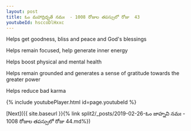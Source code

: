 ```yaml
---
layout: post
title: ఓం మహాద్రిధృతే నమః  - 1008 రోజుల తపస్సులో రోజు  43
youtubeId: hsccoDlHxxc
---
```

 
 
Helps get goodness, bliss and peace and God's blessings
 
Helps remain focused, help generate inner energy 
 
Helps boost physical and mental health 
 
Helps remain grounded and generates a sense of gratitude towards the greater power 
 
Helps reduce bad karma
 
 
 
 


{% include youtubePlayer.html id=page.youtubeId %}
 
[Next]({{ site.baseurl }}{% link  split2/_posts/2019-02-26-ఓం జాహ్నవి నమః  - 1008 రోజుల తపస్సులో రోజు  44.md%})
 
